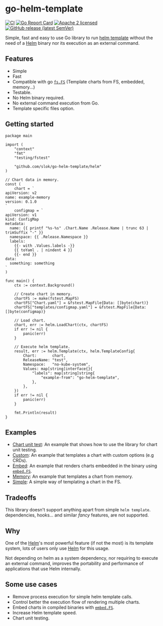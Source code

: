 # go-helm-template

[![CI](https://github.com/slok/go-helm-template/actions/workflows/ci.yml/badge.svg?branch=main)](https://github.com/slok/go-helm-template/actions/workflows/ci.yml)
[![Go Report Card](https://goreportcard.com/badge/github.com/slok/go-helm-template)](https://goreportcard.com/report/github.com/slok/go-helm-template)
[![Apache 2 licensed](https://img.shields.io/badge/license-Apache2-blue.svg)](https://raw.githubusercontent.com/slok/go-helm-template/master/LICENSE)
[![GitHub release (latest SemVer)](https://img.shields.io/github/v/release/slok/go-helm-template)](https://github.com/slok/go-helm-template/releases/latest)

Simple, fast and easy to use Go library to run [helm template][helm-template] without the need of a [Helm] binary nor its execution as an external command.

## Features

- Simple
- Fast
- Compatible with go [`fs.FS`](https://pkg.go.dev/io/fs#FS) (Template charts from FS, embedded, memory...)
- Testable.
- No Helm binary required.
- No external command execution from Go.
- Template specific files option.

## Getting started

```golang
package main

import (
    "context"
    "fmt"
    "testing/fstest"

    "github.com/slok/go-helm-template/helm"
)

// Chart data in memory.
const (
    chart = `
apiVersion: v2
name: example-memory
version: 0.1.0
`
    configmap = `
apiVersion: v1
kind: ConfigMap
metadata:
  name: {{ printf "%s-%s" .Chart.Name .Release.Name | trunc 63 | trimSuffix "-" }}
  namespace: {{ .Release.Namespace }}
  labels:
    {{- with .Values.labels -}}
    {{ toYaml . | nindent 4 }}
    {{- end }}
data:
  something: something
`
)

func main() {
    ctx := context.Background()

    // Create chart in memory.
    chartFS := make(fstest.MapFS)
    chartFS["Chart.yaml"] = &fstest.MapFile{Data: []byte(chart)}
    chartFS["templates/configmap.yaml"] = &fstest.MapFile{Data: []byte(configmap)}

    // Load chart.
    chart, err := helm.LoadChart(ctx, chartFS)
    if err != nil {
        panic(err)
    }

    // Execute helm template.
    result, err := helm.Template(ctx, helm.TemplateConfig{
        Chart:       chart,
        ReleaseName: "test",
        Namespace:   "no-kube-system",
        Values: map[string]interface{}{
            "labels": map[string]string{
                "example-from": "go-helm-template",
            },
        },
    })
    if err != nil {
        panic(err)
    }

    fmt.Println(result)
}
```

## Examples

- [Chart unit test](./examples/chart-unit-test): An example that shows how to use the library for chart unit testing.
- [Custom](examples/custom): An example that templates a chart with custom options (e.g CRDs).
- [Embed](examples/embed): An example that renders charts embedded in the binary using [`embed.FS`][embed-fs].
- [Memory](examples/memory): An example that templates a chart from memory.
- [Simple](examples/simple): A simple way of templating a chart in the FS.


## Tradeoffs

This library doesn't support anything apart from simple `helm template`. dependencies, hooks... and similar _fancy_ features, are not supported.

## Why

One of the [Helm]'s most powerful feature (if not the most) is its template system, lots of users only use [Helm] for this usage.

Not depending on helm as a system dependency, nor requiring to execute an external command, improves the portability and performance of applications that use Helm internally.


## Some use cases

- Remove process execution for simple helm template calls.
- Control better the execution flow of rendering multiple charts.
- Embed charts in compiled binaries with [`embed.FS`][embed-fs].
- Increase Helm template speed.
- Chart unit testing.

[helm]: https://helm.sh
[helm-template]: https://helm.sh/docs/helm/helm_template/
[embed-fs]: https://pkg.go.dev/embed#FS
